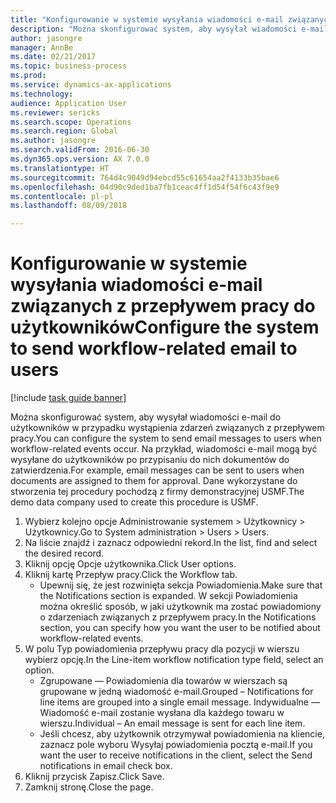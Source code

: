```yaml
--- 
title: "Konfigurowanie w systemie wysyłania wiadomości e-mail związanych z przepływem pracy do użytkowników"
description: "Można skonfigurować system, aby wysyłał wiadomości e-mail do użytkowników w przypadku wystąpienia zdarzeń związanych z przepływem pracy."
author: jasongre
manager: AnnBe
ms.date: 02/21/2017
ms.topic: business-process
ms.prod: 
ms.service: dynamics-ax-applications
ms.technology: 
audience: Application User
ms.reviewer: sericks
ms.search.scope: Operations
ms.search.region: Global
ms.author: jasongre
ms.search.validFrom: 2016-06-30
ms.dyn365.ops.version: AX 7.0.0
ms.translationtype: HT
ms.sourcegitcommit: 764d4c9049d94ebcd55c61654aa2f4133b35bae6
ms.openlocfilehash: 04d90c9ded1ba7fb1ceac4ff1d54f54f6c43f9e9
ms.contentlocale: pl-pl
ms.lasthandoff: 08/09/2018

---
```

# <a name="configure-the-system-to-send-workflow-related-email-to-users"></a><span data-ttu-id="83fa2-103">Konfigurowanie w systemie wysyłania wiadomości e-mail związanych z przepływem pracy do użytkowników</span><span class="sxs-lookup"><span data-stu-id="83fa2-103">Configure the system to send workflow-related email to users</span></span>

[!include [task guide banner](../../includes/task-guide-banner.md)]

<span data-ttu-id="83fa2-104">Można skonfigurować system, aby wysyłał wiadomości e-mail do użytkowników w przypadku wystąpienia zdarzeń związanych z przepływem pracy.</span><span class="sxs-lookup"><span data-stu-id="83fa2-104">You can configure the system to send email messages to users when workflow-related events occur.</span></span> <span data-ttu-id="83fa2-105">Na przykład, wiadomości e-mail mogą być wysyłane do użytkowników po przypisaniu do nich dokumentów do zatwierdzenia.</span><span class="sxs-lookup"><span data-stu-id="83fa2-105">For example, email messages can be sent to users when documents are assigned to them for approval.</span></span> <span data-ttu-id="83fa2-106">Dane wykorzystane do stworzenia tej procedury pochodzą z firmy demonstracyjnej USMF.</span><span class="sxs-lookup"><span data-stu-id="83fa2-106">The demo data company used to create this procedure is USMF.</span></span>

1. <span data-ttu-id="83fa2-107">Wybierz kolejno opcje Administrowanie systemem > Użytkownicy > Użytkownicy.</span><span class="sxs-lookup"><span data-stu-id="83fa2-107">Go to System administration > Users > Users.</span></span>
2. <span data-ttu-id="83fa2-108">Na liście znajdź i zaznacz odpowiedni rekord.</span><span class="sxs-lookup"><span data-stu-id="83fa2-108">In the list, find and select the desired record.</span></span>
3. <span data-ttu-id="83fa2-109">Kliknij opcję Opcje użytkownika.</span><span class="sxs-lookup"><span data-stu-id="83fa2-109">Click User options.</span></span>
4. <span data-ttu-id="83fa2-110">Kliknij kartę Przepływ pracy.</span><span class="sxs-lookup"><span data-stu-id="83fa2-110">Click the Workflow tab.</span></span>
    * <span data-ttu-id="83fa2-111">Upewnij się, że jest rozwinięta sekcja Powiadomienia.</span><span class="sxs-lookup"><span data-stu-id="83fa2-111">Make sure that the Notifications section is expanded.</span></span>     <span data-ttu-id="83fa2-112">W sekcji Powiadomienia można określić sposób, w jaki użytkownik ma zostać powiadomiony o zdarzeniach związanych z przepływem pracy.</span><span class="sxs-lookup"><span data-stu-id="83fa2-112">In the Notifications section, you can specify how you want the user to be notified about workflow-related events.</span></span>  
5. <span data-ttu-id="83fa2-113">W polu Typ powiadomienia przepływu pracy dla pozycji w wierszu wybierz opcję.</span><span class="sxs-lookup"><span data-stu-id="83fa2-113">In the Line-item workflow notification type field, select an option.</span></span>
    * <span data-ttu-id="83fa2-114">Zgrupowane — Powiadomienia dla towarów w wierszach są grupowane w jedną wiadomość e-mail.</span><span class="sxs-lookup"><span data-stu-id="83fa2-114">Grouped – Notifications for line items are grouped into a single email message.</span></span>    <span data-ttu-id="83fa2-115">Indywidualne — Wiadomość e-mail zostanie wysłana dla każdego towaru w wierszu.</span><span class="sxs-lookup"><span data-stu-id="83fa2-115">Individual – An email message is sent for each line item.</span></span>  
    * <span data-ttu-id="83fa2-116">Jeśli chcesz, aby użytkownik otrzymywał powiadomienia na kliencie, zaznacz pole wyboru Wysyłaj powiadomienia pocztą e-mail.</span><span class="sxs-lookup"><span data-stu-id="83fa2-116">If you want the user to receive notifications in the client, select the Send notifications in email check box.</span></span>  
6. <span data-ttu-id="83fa2-117">Kliknij przycisk Zapisz.</span><span class="sxs-lookup"><span data-stu-id="83fa2-117">Click Save.</span></span>
7. <span data-ttu-id="83fa2-118">Zamknij stronę.</span><span class="sxs-lookup"><span data-stu-id="83fa2-118">Close the page.</span></span>


